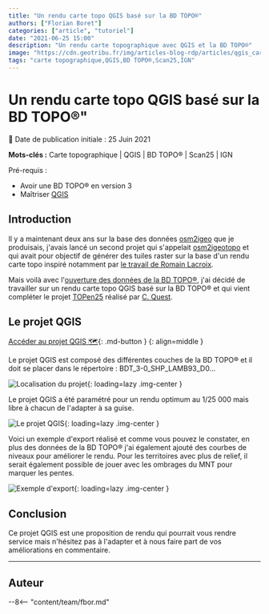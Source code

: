 ```yaml
---
title: "Un rendu carte topo QGIS basé sur la BD TOPO®"
authors: ["Florian Boret"]
categories: ["article", "tutoriel"]
date: "2021-06-25 15:00"
description: "Un rendu carte topographique avec QGIS et la BD TOPO®"
image: "https://cdn.geotribu.fr/img/articles-blog-rdp/articles/qgis_carte_topo_bdtopo/export_carte_topo_saussines.png"
tags: "carte topographique,QGIS,BD TOPO®,Scan25,IGN"
---
```


# Un rendu carte topo QGIS basé sur la BD TOPO®"

:calendar: Date de publication initiale : 25 Juin 2021

**Mots-clés :** Carte topographique | QGIS | BD TOPO® | Scan25 | IGN

Pré-requis :

- Avoir une BD TOPO® en version 3
- Maîtriser [QGIS](https://qgis.org/)

## Introduction

Il y a maintenant deux ans sur la base des données [osm2igeo](https://github.com/igeofr/osm2igeo) que je produisais, j'avais lancé un second projet qui s'appelait [osm2igeotopo](https://github.com/igeofr/osm2igeotopo) et qui avait pour objectif de générer des tuiles raster sur la base d'un rendu carte topo inspiré notamment par [le travail de Romain Lacroix](https://github.com/rxlacroix/CarteTopo).

Mais voilà avec l'[ouverture des données de la BD TOPO®](https://geoservices.ign.fr/documentation/diffusion/telechargement-donnees-libres.html), j'ai décidé de travailler sur un rendu carte topo QGIS basé sur la BD TOPO® et qui vient compléter le projet [TOPen25](https://osm.cquest.org/topen25/#15/48.4018/2.7945) réalisé par [C. Quest](https://twitter.com/cq94).

## Le projet QGIS

[Accéder au projet QGIS :world_map:](){: .md-button }
{: align=middle }

Le projet QGIS est composé des différentes couches de la BD TOPO® et il doit se placer dans le répertoire : BDT_3-0_SHP_LAMB93_D0...

![Localisation du projet](https://cdn.geotribu.fr/img/articles-blog-rdp/articles/qgis_carte_topo_bdtopo/localisation_qgs.png "Localisation du projet"){: loading=lazy .img-center }

Le projet QGIS a été paramétré pour un rendu optimum au 1/25 000 mais libre à chacun de l'adapter à sa guise.

![Le projet QGIS](https://cdn.geotribu.fr/img/articles-blog-rdp/articles/qgis_carte_topo_bdtopo/qgis_bdtopo_carte_topo.png "Le projet QGIS"){: loading=lazy .img-center }

Voici un exemple d'export réalisé et comme vous pouvez le constater, en plus des données de la BD TOPO® j'ai également ajouté des courbes de niveaux pour améliorer le rendu. Pour les territoires avec plus de relief, il serait également possible de jouer avec les ombrages du MNT pour marquer les pentes.

![Exemple d'export](https://cdn.geotribu.fr/img/articles-blog-rdp/articles/qgis_carte_topo_bdtopo/export_carte_topo_saussines.png "Exemple d'export"){: loading=lazy .img-center }

## Conclusion

Ce projet QGIS est une proposition de rendu qui pourrait vous rendre service mais n'hésitez pas à l'adapter et à nous faire part de vos améliorations en commentaire.

----

## Auteur

--8<-- "content/team/fbor.md"
